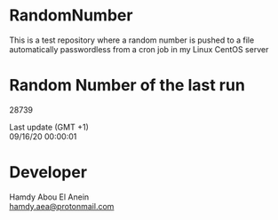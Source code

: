 # RandomNumber    
This is a test repository where a random number is pushed to a file automatically passwordless from a cron job in my Linux CentOS server    
# Random Number of the last run   
28739
      
Last update (GMT +1)    
09/16/20 00:00:01
# Developer    
Hamdy Abou El Anein   
hamdy.aea@protonmail.com
